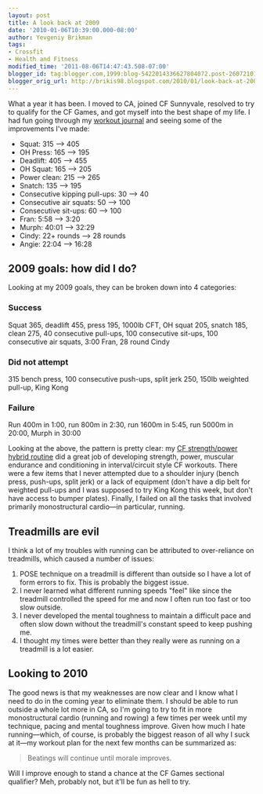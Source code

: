 ```yaml
---
layout: post
title: A look back at 2009
date: '2010-01-06T10:39:00.000-08:00'
author: Yevgeniy Brikman
tags:
- Crossfit
- Health and Fitness
modified_time: '2011-08-06T14:47:43.508-07:00'
blogger_id: tag:blogger.com,1999:blog-5422014336627804072.post-2607210173712289992
blogger_orig_url: http://brikis98.blogspot.com/2010/01/look-back-at-2009.html
---
```


What a year it has been. I moved to CA, joined CF Sunnyvale, resolved to try 
to qualify for the CF Games, and got myself into the best shape of my life. I 
had fun going through my [workout 
journal](http://forums.anandtech.com/showthread.php?t=194624) and seeing some 
of the improvements I've made: 

* Squat: 315 --&gt; 405 
* OH Press: 165 --&gt; 195 
* Deadlift: 405 --&gt; 455 
* OH Squat: 165 --&gt; 205 
* Power clean: 215 --&gt; 265 
* Snatch: 135 --&gt; 195 
* Consecutive kipping pull-ups: 30 --&gt; 40 
* Consecutive air squats: 50 --&gt; 100 
* Consecutive sit-ups: 60 --&gt; 100 
* Fran: 5:58 --&gt; 3:20 
* Murph: 40:01 --&gt; 32:29 
* Cindy: 22+ rounds --&gt; 28 rounds 
* Angie: 22:04 --&gt; 16:28 

## 2009 goals: how did I do? 

Looking at my 2009 goals, they can be broken down into 4 categories: 

### Success 

Squat 365, deadlift 455, press 195, 1000lb CFT, OH squat 205, snatch 185, 
clean 275, 40 consecutive pull-ups, 100 consecutive sit-ups, 100 consecutive 
air squats, 3:00 Fran, 28 round Cindy 

### Did not attempt

315 bench press, 100 consecutive push-ups, split jerk 250, 150lb weighted 
pull-up, King Kong 

### Failure

Run 400m in 1:00, run 800m in 2:30, run 1600m in 5:45, run 5000m in 20:00, 
Murph in 30:00 

Looking at the above, the pattern is pretty clear: my [CF strength/power 
hybrid 
routine](http://brikis98.blogspot.com/2009/07/crossfit-strengthpower-hybrid.html) 
did a great job of developing strength, power, muscular endurance and 
conditioning in interval/circuit style CF workouts. There were a few items 
that I never attempted due to a shoulder injury (bench press, push-ups, split 
jerk) or a lack of equipment (don't have a dip belt for weighted pull-ups and 
I was supposed to try King Kong this week, but don't have access to bumper 
plates). Finally, I failed on all the tasks that involved primarily 
monostructural cardio&mdash;in particular, running. 

## Treadmills are evil 

I think a lot of my troubles with running can be attributed to over-reliance 
on treadmills, which caused a number of issues: 

1. POSE technique on a treadmill is different than outside so I have a lot of 
form errors to fix. This is probably the biggest issue. 
2. I never learned what different running speeds "feel" like since the 
treadmill controlled the speed for me and now I often run too fast or too slow 
outside. 
3. I never developed the mental toughness to maintain a difficult pace and 
often slow down without the treadmill's constant speed to keep pushing me. 
4. I thought my times were better than they really were as running on a 
treadmill is a lot easier. 

## Looking to 2010 

The good news is that my weaknesses are now clear and I know what I need to do 
in the coming year to eliminate them. I should be able to run outside a whole 
lot more in CA, so I'm going to try to fit in more monostructural cardio 
(running and rowing) a few times per week until my technique, pacing and 
mental toughness improve. Given how much I hate running&mdash;which, of course, is 
probably the biggest reason of all why I suck at it&mdash;my workout plan for the 
next few months can be summarized as: 

> Beatings will continue until morale improves.

Will I improve enough to stand a chance at the CF Games sectional qualifier? 
Meh, probably not, but it'll be fun as hell to try. 